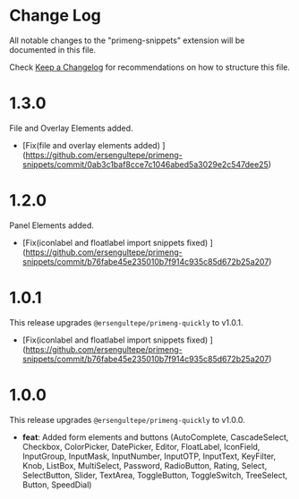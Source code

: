 # Change Log

All notable changes to the "primeng-snippets" extension will be documented in this file.

Check [Keep a Changelog](http://keepachangelog.com/) for recommendations on how to structure this file.

# 1.3.0
File and Overlay Elements added.

* [Fix(file and overlay elements added) ] (https://github.com/ersengultepe/primeng-snippets/commit/0ab3c1baf8cce7c1046abed5a3029e2c547dee25)

# 1.2.0
Panel Elements added.

* [Fix(iconlabel and floatlabel import snippets fixed) ] (https://github.com/ersengultepe/primeng-snippets/commit/b76fabe45e235010b7f914c935c85d672b25a207)

# 1.0.1
This release upgrades `@ersengultepe/primeng-quickly` to v1.0.1.

* [Fix(iconlabel and floatlabel import snippets fixed) ] (https://github.com/ersengultepe/primeng-snippets/commit/b76fabe45e235010b7f914c935c85d672b25a207)

# 1.0.0
This release upgrades `@ersengultepe/primeng-quickly` to v1.0.0.

* **feat**: Added form elements and buttons (AutoComplete, CascadeSelect, Checkbox, ColorPicker, DatePicker, Editor, FloatLabel, IconField, InputGroup, InputMask, InputNumber, InputOTP, InputText, KeyFilter, Knob, ListBox, MultiSelect, Password, RadioButton, Rating, Select, SelectButton, Slider, TextArea, ToggleButton, ToggleSwitch, TreeSelect, Button, SpeedDial)

